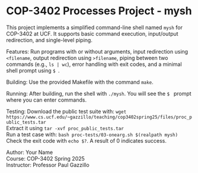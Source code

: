 # COP-3402 Processes Project - mysh

This project implements a simplified command-line shell named `mysh` for COP-3402 at UCF. It supports basic command execution, input/output redirection, and single-level piping.

Features: Run programs with or without arguments, input redirection using `<filename`, output redirection using `>filename`, piping between two commands (e.g., `ls | wc`), error handling with exit codes, and a minimal shell prompt using `$ `.

Building: Use the provided Makefile with the command `make`.

Running: After building, run the shell with `./mysh`. You will see the `$ ` prompt where you can enter commands.

Testing: Download the public test suite with:
`wget https://www.cs.ucf.edu/~gazzillo/teaching/cop3402spring25/files/proc_public_tests.tar`  
Extract it using `tar -xvf proc_public_tests.tar`  
Run a test case with:
`bash proc-tests/03-onearg.sh $(realpath mysh)`  
Check the exit code with `echo $?`. A result of 0 indicates success.

Author: Your Name  
Course: COP-3402 Spring 2025  
Instructor: Professor Paul Gazzillo
